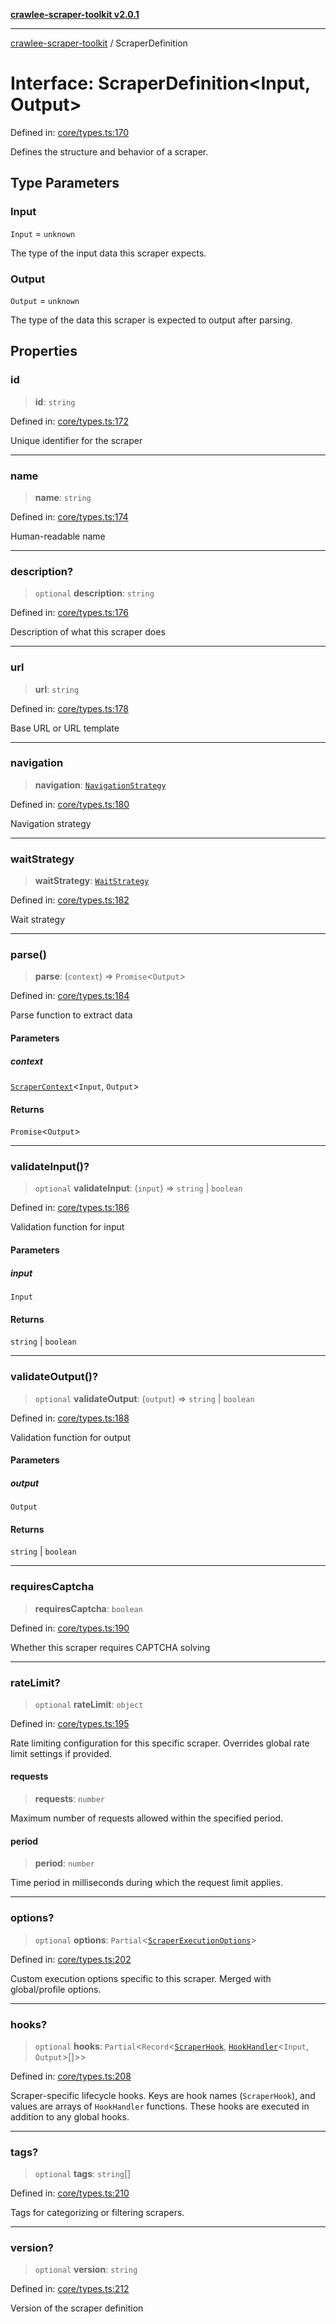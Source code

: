 [**crawlee-scraper-toolkit v2.0.1**](../README.md)

***

[crawlee-scraper-toolkit](../globals.md) / ScraperDefinition

# Interface: ScraperDefinition\<Input, Output\>

Defined in: [core/types.ts:170](https://github.com/devalexanderdaza/crawlee-scraper-toolkit/blob/main/src/core/types.ts#L170)

Defines the structure and behavior of a scraper.

## Type Parameters

### Input

`Input` = `unknown`

The type of the input data this scraper expects.

### Output

`Output` = `unknown`

The type of the data this scraper is expected to output after parsing.

## Properties

### id

> **id**: `string`

Defined in: [core/types.ts:172](https://github.com/devalexanderdaza/crawlee-scraper-toolkit/blob/main/src/core/types.ts#L172)

Unique identifier for the scraper

***

### name

> **name**: `string`

Defined in: [core/types.ts:174](https://github.com/devalexanderdaza/crawlee-scraper-toolkit/blob/main/src/core/types.ts#L174)

Human-readable name

***

### description?

> `optional` **description**: `string`

Defined in: [core/types.ts:176](https://github.com/devalexanderdaza/crawlee-scraper-toolkit/blob/main/src/core/types.ts#L176)

Description of what this scraper does

***

### url

> **url**: `string`

Defined in: [core/types.ts:178](https://github.com/devalexanderdaza/crawlee-scraper-toolkit/blob/main/src/core/types.ts#L178)

Base URL or URL template

***

### navigation

> **navigation**: [`NavigationStrategy`](NavigationStrategy.md)

Defined in: [core/types.ts:180](https://github.com/devalexanderdaza/crawlee-scraper-toolkit/blob/main/src/core/types.ts#L180)

Navigation strategy

***

### waitStrategy

> **waitStrategy**: [`WaitStrategy`](WaitStrategy.md)

Defined in: [core/types.ts:182](https://github.com/devalexanderdaza/crawlee-scraper-toolkit/blob/main/src/core/types.ts#L182)

Wait strategy

***

### parse()

> **parse**: (`context`) => `Promise`\<`Output`\>

Defined in: [core/types.ts:184](https://github.com/devalexanderdaza/crawlee-scraper-toolkit/blob/main/src/core/types.ts#L184)

Parse function to extract data

#### Parameters

##### context

[`ScraperContext`](ScraperContext.md)\<`Input`, `Output`\>

#### Returns

`Promise`\<`Output`\>

***

### validateInput()?

> `optional` **validateInput**: (`input`) => `string` \| `boolean`

Defined in: [core/types.ts:186](https://github.com/devalexanderdaza/crawlee-scraper-toolkit/blob/main/src/core/types.ts#L186)

Validation function for input

#### Parameters

##### input

`Input`

#### Returns

`string` \| `boolean`

***

### validateOutput()?

> `optional` **validateOutput**: (`output`) => `string` \| `boolean`

Defined in: [core/types.ts:188](https://github.com/devalexanderdaza/crawlee-scraper-toolkit/blob/main/src/core/types.ts#L188)

Validation function for output

#### Parameters

##### output

`Output`

#### Returns

`string` \| `boolean`

***

### requiresCaptcha

> **requiresCaptcha**: `boolean`

Defined in: [core/types.ts:190](https://github.com/devalexanderdaza/crawlee-scraper-toolkit/blob/main/src/core/types.ts#L190)

Whether this scraper requires CAPTCHA solving

***

### rateLimit?

> `optional` **rateLimit**: `object`

Defined in: [core/types.ts:195](https://github.com/devalexanderdaza/crawlee-scraper-toolkit/blob/main/src/core/types.ts#L195)

Rate limiting configuration for this specific scraper.
Overrides global rate limit settings if provided.

#### requests

> **requests**: `number`

Maximum number of requests allowed within the specified period.

#### period

> **period**: `number`

Time period in milliseconds during which the request limit applies.

***

### options?

> `optional` **options**: `Partial`\<[`ScraperExecutionOptions`](ScraperExecutionOptions.md)\>

Defined in: [core/types.ts:202](https://github.com/devalexanderdaza/crawlee-scraper-toolkit/blob/main/src/core/types.ts#L202)

Custom execution options specific to this scraper. Merged with global/profile options.

***

### hooks?

> `optional` **hooks**: `Partial`\<`Record`\<[`ScraperHook`](../type-aliases/ScraperHook.md), [`HookHandler`](../type-aliases/HookHandler.md)\<`Input`, `Output`\>[]\>\>

Defined in: [core/types.ts:208](https://github.com/devalexanderdaza/crawlee-scraper-toolkit/blob/main/src/core/types.ts#L208)

Scraper-specific lifecycle hooks.
Keys are hook names (`ScraperHook`), and values are arrays of `HookHandler` functions.
These hooks are executed in addition to any global hooks.

***

### tags?

> `optional` **tags**: `string`[]

Defined in: [core/types.ts:210](https://github.com/devalexanderdaza/crawlee-scraper-toolkit/blob/main/src/core/types.ts#L210)

Tags for categorizing or filtering scrapers.

***

### version?

> `optional` **version**: `string`

Defined in: [core/types.ts:212](https://github.com/devalexanderdaza/crawlee-scraper-toolkit/blob/main/src/core/types.ts#L212)

Version of the scraper definition
